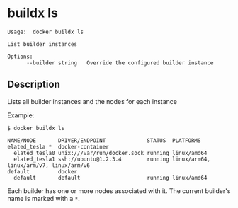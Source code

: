 # buildx ls

```
Usage:  docker buildx ls

List builder instances

Options:
      --builder string   Override the configured builder instance
```

## Description

Lists all builder instances and the nodes for each instance

Example:

```console
$ docker buildx ls

NAME/NODE       DRIVER/ENDPOINT             STATUS  PLATFORMS
elated_tesla *  docker-container
  elated_tesla0 unix:///var/run/docker.sock running linux/amd64
  elated_tesla1 ssh://ubuntu@1.2.3.4        running linux/arm64, linux/arm/v7, linux/arm/v6
default         docker
  default       default                     running linux/amd64
```

Each builder has one or more nodes associated with it. The current builder's
name is marked with a `*`.
